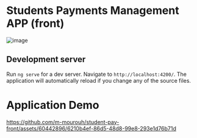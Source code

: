 # Students Payments Management APP (front)

![image](https://github.com/m-mourouh/student-pay-front/assets/60442896/c2d25c87-82a9-4c11-989e-3d45e8a59815)

## Development server

Run `ng serve` for a dev server. Navigate to `http://localhost:4200/`. The application will automatically reload if you change any of the source files.

# Application Demo

https://github.com/m-mourouh/student-pay-front/assets/60442896/6210b4ef-86d5-48d8-99e8-293e1d76b71d

